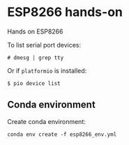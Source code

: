 # ESP8266 hands-on
Hands on ESP8266

To list serial port devices:

    # dmesg | grep tty

Or if `platformio` is installed:

    $ pio device list

## Conda environment
Create conda environment:

    conda env create -f esp8266_env.yml
